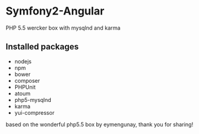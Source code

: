 # Symfony2-Angular

PHP 5.5 wercker box with mysqlnd and karma

## Installed packages
* nodejs
* npm
* bower
* composer
* PHPUnit
* atoum
* php5-mysqlnd
* karma
* yui-compressor

based on the wonderful php5.5 box by eymengunay, thank you for sharing!
